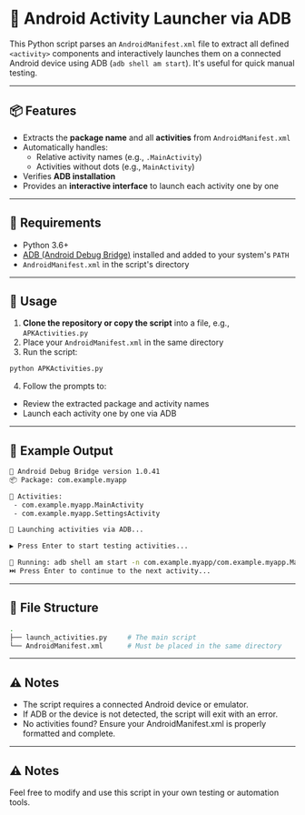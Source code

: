 # 📱 Android Activity Launcher via ADB

This Python script parses an `AndroidManifest.xml` file to extract all defined `<activity>` components and interactively launches them on a connected Android device using ADB (`adb shell am start`). It's useful for quick manual testing.

---

## 📦 Features

- Extracts the **package name** and all **activities** from `AndroidManifest.xml`
- Automatically handles:
  - Relative activity names (e.g., `.MainActivity`)
  - Activities without dots (e.g., `MainActivity`)
- Verifies **ADB installation**
- Provides an **interactive interface** to launch each activity one by one

---

## 🧰 Requirements

- Python 3.6+
- [ADB (Android Debug Bridge)](https://developer.android.com/tools/adb) installed and added to your system's `PATH`
- `AndroidManifest.xml` in the script's directory

---

## 🚀 Usage

1. **Clone the repository or copy the script** into a file, e.g., `APKActivities.py`
2. Place your `AndroidManifest.xml` in the same directory
3. Run the script:
```bash
python APKActivities.py
```
4. Follow the prompts to:
  - Review the extracted package and activity names
  - Launch each activity one by one via ADB

---

## 🧪 Example Output

```bash
🔧 Android Debug Bridge version 1.0.41
📦 Package: com.example.myapp

🎯 Activities:
 - com.example.myapp.MainActivity
 - com.example.myapp.SettingsActivity

📱 Launching activities via ADB...

▶️ Press Enter to start testing activities...

🚀 Running: adb shell am start -n com.example.myapp/com.example.myapp.MainActivity
⏭️ Press Enter to continue to the next activity...
```

---

## 📂 File Structure
```bash
.
├── launch_activities.py     # The main script
└── AndroidManifest.xml      # Must be placed in the same directory
```

---

## ⚠️ Notes

- The script requires a connected Android device or emulator.
- If ADB or the device is not detected, the script will exit with an error.
- No activities found? Ensure your AndroidManifest.xml is properly formatted and complete.

---

## ⚠️ Notes

Feel free to modify and use this script in your own testing or automation tools.
